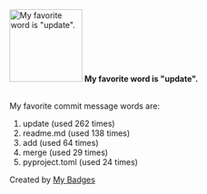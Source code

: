 <img src="https://my-badges.github.io/my-badges/favorite-word.png" alt="My favorite word is &quot;update&quot;." title="My favorite word is &quot;update&quot;." width="128">
<strong>My favorite word is &quot;update&quot;.</strong>
<br><br>

My favorite commit message words are:

1. update (used 262 times)
2. readme.md (used 138 times)
3. add (used 64 times)
4. merge (used 29 times)
5. pyproject.toml (used 24 times)


Created by <a href="https://github.com/my-badges/my-badges">My Badges</a>